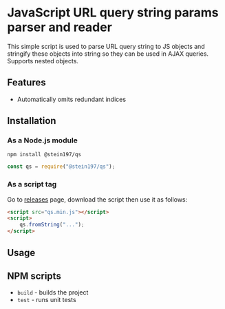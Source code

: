 # JavaScript URL query string params parser and reader
This simple script is used to parse URL query string to JS objects and stringify these objects into string so they can be used in AJAX queries. Supports nested objects.

## Features
- Automatically omits redundant indices

## Installation
### As a Node.js module
```
npm install @stein197/qs
```
```js
const qs = require("@stein197/qs");
```
### As a script tag
Go to [releases]() page, download the script then use it as follows:
```html
<script src="qs.min.js"></script>
<script>
	qs.fromString("...");
</script>
```

## Usage

## NPM scripts
- `build` - builds the project
- `test` - runs unit tests

